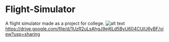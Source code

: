 # Flight-Simulator
A flight simulator made as a project for college.
![alt text](https://drive.google.com/file/d/1UzR2uLsAhgJ9ej6Ld5ByU604CUiU6yBF/view?usp=sharing)
https://drive.google.com/file/d/1UzR2uLsAhgJ9ej6Ld5ByU604CUiU6yBF/view?usp=sharing
